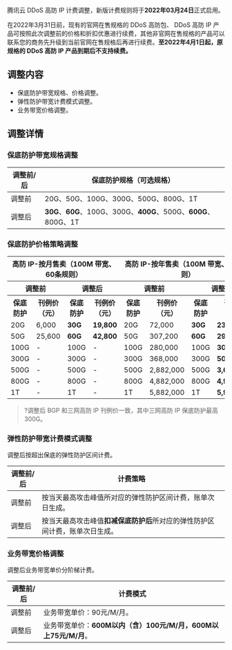 
腾讯云 DDoS 高防 IP 计费调整，新版计费规则将于**2022年03月24日**正式启用。

在2022年3月31日前，现有的官网在售规格的 DDoS 高防包、 DDoS 高防 IP 产品可按照此次调整前的价格和折扣优惠进行续费，其他非官网在售规格的产品可以联系您的商务先升级到当前官网在售规格后再进行续费。**至2022年4月1日起，原规格的 DDoS 高防 IP 产品到期后不支持续费。**
## 调整内容
- 保底防护带宽规格、价格调整。
- 弹性防护带宽计费模式调整。
- 业务带宽价格调整。


## 调整详情
### 保底防护带宽规格调整
| 调整前/后 | 保底防护规格（可选规格）                                 |
| ------------- | ------------------------------------------------------------ |
| 调整前        | 20G、50G、100G、300G、500G、800G、1T                         |
| 调整后        | **30G**、**60G**、100G、300G、**400G**、500G、**600G**、800G、1T |

### 保底防护价格策略调整
<table>
<thead>
<tr>
<th colspan=4>高防 IP-按月售卖（100M 带宽、60条规则）</th>
<th colspan=4>高防 IP-按年售卖（100M 带宽、60条规则）</th>
</tr>
</thead>
<tbody><tr>
<th colspan=2>调整前</th>
<th colspan=2>调整后</td>
<th colspan=2>调整前</th>
<th colspan=2>调整后</td>
</tr>
<tr>
<th> 保底防护</th>
<th> 刊例价（元）</th>
<th> 保底防护</th>
<th>刊例价（元）</th>
<th> 保底防护</th>
<th> 刊例价（元）</th>
<th> 保底防护</th>
<th>刊例价（元）</th>
</tr>
<tr>
<td>20G</td>
<td>6,000</td>
<td><strong>30G</strong></td>
<td><strong>19,800</strong></td>
<td>20G</td>
<td>72,000</td>
<td><strong>30G</strong></td>
<td><strong>237,600</strong></td>
</tr>
<tr>
<td>50G</td>
<td>25,600</td>
<td><strong>60G</strong></td>
<td><strong>42,800</strong></td>
<td>50G</td>
<td>307,200</td>
<td><strong>60G</strong></td>
<td><strong>298,000</strong></td>
</tr>
<tr>
<td>100G</td>
<td>-</td>
<td>100G</td>
<td>-</td>
<td>100G</td>
<td>280,000</td>
<td>100G</td>
<td><strong>308,000</strong></td>
</tr>
<tr>
<td>300G</td>
<td>-</td>
<td>300G</td>
<td>-</td>
<td>300G</td>
<td>368,000</td>
<td>300G</td>
<td><strong>508,000</strong></td>
</tr>
<tr>
<td>500G</td>
<td>-</td>
<td>500G</td>
<td>-</td>
<td>500G</td>
<td>2,882,000</td>
<td>500G</td>
<td><strong>3,680,000</strong></td>
</tr>
<tr>
<td>800G</td>
<td>-</td>
<td>800G</td>
<td>-</td>
<td>800G</td>
<td>4,882,000</td>
<td>800G</td>
<td><strong>4,982,000</strong></td>
</tr>
<tr>
<td>1T</td>
<td>-</td>
<td>1T</td>
<td>-</td>
<td>1T</td>
<td>5,882,000</td>
<td>1T</td>
<td><strong>5,982,000</strong></td>
</tr>
</tbody></table>

>?调整后 BGP 和三网高防 IP 刊例价一致，其中三网高防 IP 保底防护最高300G。
>

### 弹性防护带宽计费模式调整
调整后按超出保底的弹性防护区间计费。

| 调整前/后| 计费策略                                               |
| ------------- | ------------------------------------------------------------ |
| 调整前        | 按当天最高攻击峰值所对应的弹性防护区间计费，账单次日生成。   |
| 调整后        | 按当天最高攻击峰值**扣减保底防护后**所对应的弹性防护区间计费，账单次日生成。 |



### 业务带宽价格调整
调整后业务带宽单价分阶梯计费。

| **调整前/后** | **计费模式**                                                 |
| ------------- | ------------------------------------------------------------ |
| 调整前        | 业务带宽单价：90元/M/月。                                    |
| 调整后        | 业务带宽单价：**600M以内（含）100元/M/月，600M以上75元/M/月**。 |

 



